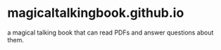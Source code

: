 # magicaltalkingbook.github.io
a magical talking book that can read PDFs and answer questions about them. 
